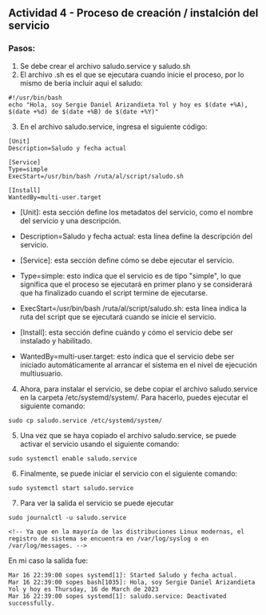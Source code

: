 ## Actividad 4 - Proceso de creación / instalción del servicio

### Pasos:
1. Se debe crear el archivo saludo.service y saludo.sh
2. El archivo .sh es el que se ejecutara cuando inicie el proceso, por lo mismo de beria incluir aqui el saludo:
```
#!/usr/bin/bash
echo "Hola, soy Sergie Daniel Arizandieta Yol y hoy es $(date +%A), $(date +%d) de $(date +%B) de $(date +%Y)"
```
3. En el archivo saludo.service, ingresa el siguiente código:
```
[Unit]
Description=Saludo y fecha actual

[Service]
Type=simple
ExecStart=/usr/bin/bash /ruta/al/script/saludo.sh

[Install]
WantedBy=multi-user.target
```
- [Unit]: esta sección define los metadatos del servicio, como el nombre del servicio y una descripción.

- Description=Saludo y fecha actual: esta línea define la descripción del servicio.

- [Service]: esta sección define cómo se debe ejecutar el servicio.

- Type=simple: esto indica que el servicio es de tipo "simple", lo que significa que el proceso se ejecutará en primer plano y se considerará que ha finalizado cuando el script termine de ejecutarse.

- ExecStart=/usr/bin/bash /ruta/al/script/saludo.sh: esta línea indica la ruta del script que se ejecutará cuando se inicie el servicio.

- [Install]: esta sección define cuándo y cómo el servicio debe ser instalado y habilitado.

- WantedBy=multi-user.target: esto indica que el servicio debe ser iniciado automáticamente al arrancar el sistema en el nivel de ejecución multiusuario.

4. Ahora, para instalar el servicio, se debe copiar el archivo saludo.service en la carpeta /etc/systemd/system/. Para hacerlo, puedes ejecutar el siguiente comando:

```
sudo cp saludo.service /etc/systemd/system/
```

5. Una vez que se haya copiado el archivo saludo.service, se puede activar el servicio usando el siguiente comando:

```
sudo systemctl enable saludo.service
```

6. Finalmente, se puede iniciar el servicio con el siguiente comando:
```
sudo systemctl start saludo.service
```

7. Para ver la salida el servicio se puede ejecutar
```
sudo journalctl -u saludo.service

<!-- Ya que en la mayoría de las distribuciones Linux modernas, el registro de sistema se encuentra en /var/log/syslog o en /var/log/messages. -->
```
En mi caso la salida fue:

```
Mar 16 22:39:00 sopes systemd[1]: Started Saludo y fecha actual.
Mar 16 22:39:00 sopes bash[1035]: Hola, soy Sergie Daniel Arizandieta Yol y hoy es Thursday, 16 de March de 2023
Mar 16 22:39:00 sopes systemd[1]: saludo.service: Deactivated successfully.
```